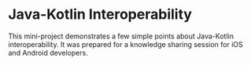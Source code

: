 # Java-Kotlin Interoperability

This mini-project demonstrates a few simple points about Java-Kotlin interoperability.
It was prepared for a knowledge sharing session for iOS and Android developers.
